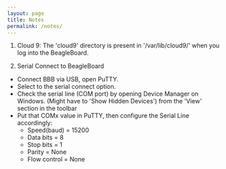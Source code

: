 ```yaml
---
layout: page
title: Notes
permalink: /notes/
---
```


1. Cloud 9:
The 'cloud9' directory is present in '/var/lib/cloud9/' when you log into the BeagleBoard.

2. Serial Connect to BeagleBoard
- Connect BBB via USB, open PuTTY.
- Select to the serial connect option.
- Check the serial line (COM port) by opening Device Manager on Windows. (Might have to 'Show Hidden Devices') from the 'View' section in the toolbar
- Put that COMx value in PuTTY, then configure the Serial Line accordingly:
  - Speed(baud) = 15200
  - Data bits = 8
  - Stop bits = 1
  - Parity = None
  - Flow control = None
